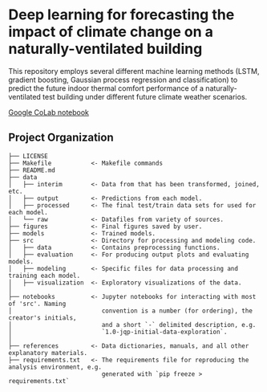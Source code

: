 # Deep learning for forecasting the impact of climate change on a naturally-ventilated building
This repository employs several different machine learning methods (LSTM, gradient boosting, Gaussian process regression and classification) to predict the future indoor thermal comfort performance of a naturally-ventilated test building under different future climate weather scenarios.

[Google CoLab notebook](https://colab.research.google.com/drive/1fEqECoHNKjTxuT4LC6wgYS1oVaH63IeE)


Project Organization
------------

    ├── LICENSE
    ├── Makefile           <- Makefile commands
    ├── README.md          
    ├── data
    │   ├── interim        <- Data from that has been transformed, joined, etc.
    │   ├── output         <- Predictions from each model. 
    │   ├── processed      <- The final test/train data sets for used for each model.
    │   └── raw            <- Datafiles from variety of sources.  
    ├── figures            <- Final figures saved by user.
    ├── models             <- Trained models.  
    ├── src                <- Directory for processing and modeling code.
    │   ├── data           <- Contains preprocessing functions.
    │   ├── evaluation     <- For producing output plots and evaluating models.
    │   ├── modeling       <- Specific files for data processing and training each model.
    │   ├── visualization  <- Exploratory visualizations of the data.
    │   
    ├── notebooks          <- Jupyter notebooks for interacting with most of 'src'. Naming 
    │                         convention is a number (for ordering), the creator's initials, 
    │                         and a short `-` delimited description, e.g.
    │                         `1.0-jqp-initial-data-exploration`.
    │
    ├── references         <- Data dictionaries, manuals, and all other explanatory materials.
    ├── requirements.txt   <- The requirements file for reproducing the analysis environment, e.g.
                              generated with `pip freeze > requirements.txt`
                              
                       
